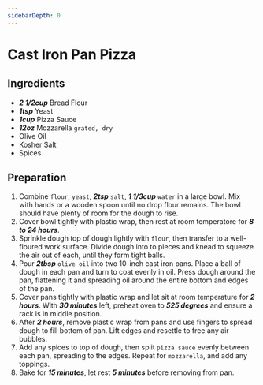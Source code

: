 ```yaml
---
sidebarDepth: 0
---
```

# Cast Iron Pan Pizza
## Ingredients

+ ___2 1/2cup___ Bread Flour
+ ___1tsp___ Yeast
+ ___1cup___ Pizza Sauce
+ ___12oz___ Mozzarella `grated, dry`
+ Olive Oil
+ Kosher Salt
+ Spices

## Preparation

1. Combine `flour`, `yeast`, ___2tsp___ `salt`, ___1 1/3cup___ `water` in a large bowl. Mix with hands or a wooden spoon until no drop flour remains. The bowl should have plenty of room for the dough to rise.
2. Cover bowl tightly with plastic wrap, then rest at room temperatore for ___8 to 24 hours___.
3. Sprinkle dough top of dough lightly with `flour`, then transfer to a well-floured work surface. Divide dough into to pieces and knead to squeeze the air out of each, until they form tight balls.
4. Pour ___2tbsp___ `olive oil` into two 10-inch cast iron pans. Place a ball of dough in each pan and turn to coat evenly in oil. Press dough around the pan, flattening it and spreading oil around the entire bottom and edges of the pan.
5. Cover pans tightly with plastic wrap and let sit at room temperature for ___2 hours___. With ___30 minutes___ left, preheat oven to ___525 degrees___ and ensure a rack is in middle position.
6. After ___2 hours___, remove plastic wrap from pans and use fingers to spread dough to fill bottom of pan. Lift edges and resettle to free any air bubbles.
7. Add any spices to top of dough, then split `pizza sauce` evenly between each pan, spreading to the edges. Repeat for `mozzarella`, and add any toppings.
8. Bake for ___15 minutes___, let rest ___5 minutes___ before removing from pan.
